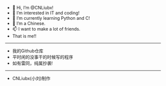 - 👋 Hi, I’m @CNLiubx!
- 👀 I’m interested in IT and coding!
- 🌱 I’m currently learning Python and C!
- 💞️ I’m a Chinese.
- 📫 I want to make a lot of friends.
- That is me!!
- ------------------------------------------------
- 我的Github仓库
- 平时闲的没事干的时候写的程序
- 如有雷同，纯属抄袭!
- ------------------------------------------------
- CNLiubx(小刘)制作







